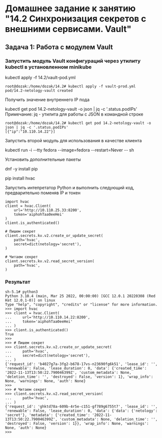 # Домашнее задание к занятию "14.2 Синхронизация секретов с внешними сервисами. Vault"

## Задача 1: Работа с модулем Vault

### Запустить модуль Vault конфигураций через утилиту kubectl в установленном minikube

kubectl apply -f 14.2/vault-pod.yml

    root@dozak:/home/dozak/14.2# kubectl apply -f vault-prod.yml
    pod/14.2-netology-vault created

Получить значение внутреннего IP пода

kubectl get pod 14.2-netology-vault -o json | jq -c '.status.podIPs'
Примечание: jq - утилита для работы с JSON в командной строке

    root@dozak:/home/dozak/14.2# kubectl get pod 14.2-netology-vault -o json | jq -c '.status.podIPs'
    [{"ip":"10.110.14.22"}]

Запустить второй модуль для использования в качестве клиента

kubectl run -i --tty fedora --image=fedora --restart=Never -- sh

Установить дополнительные пакеты

dnf -y install pip

pip install hvac

Запустить интепретатор Python и выполнить следующий код, предварительно поменяв IP и токен

    import hvac
    client = hvac.Client(
        url='http://10.110.25.33:8200',
        token='aiphohTaa0eeHei'
    )
    client.is_authenticated()

    # Пишем секрет
    client.secrets.kv.v2.create_or_update_secret(
        path='hvac',
        secret=dict(netology='secret'),
    )

    # Читаем секрет
    client.secrets.kv.v2.read_secret_version(
        path='hvac',
    )
### Результат

    sh-5.1# python3
    Python 3.10.4 (main, Mar 25 2022, 00:00:00) [GCC 12.0.1 20220308 (Red Hat 12.0.1-0)] on linux
    Type "help", "copyright", "credits" or "license" for more information.
    >>> import hvac
    >>> client = hvac.Client(
    ...     url='http://10.110.14.22:8200',
    ...     token='aiphohTaa0eeHei'
    ... )
    >>> client.is_authenticated()
    True
    >>> 
    >>> # Пишем секрет
    >>> client.secrets.kv.v2.create_or_update_secret(
    ...     path='hvac',
    ...     secret=dict(netology='secret'),
    ... )
    {'request_id': 'b4027g7a-3fg2-b678-17vs-n23690fg6k51', 'lease_id': '', 'renewable': False, 'lease_duration': 0, 'data': {'created_time': '2022-11-13T13:50:22.790046399Z', 'custom_metadata': None, 'deletion_time': '', 'destroyed': False, 'version': 1}, 'wrap_info': None, 'warnings': None, 'auth': None}
    >>> 
    >>> # Читаем секрет
    >>> client.secrets.kv.v2.read_secret_version(
    ...     path='hvac',
    ... )
    {'request_id': 'ghktd78a-609b-4r5e-c151-gf789g6755t7', 'lease_id': '', 'renewable': False, 'lease_duration': 0, 'data': {'data': {'netology': 'secret'}, 'metadata': {'created_time': '2022-11-13T13:50:22.790046399Z', 'custom_metadata': None, 'deletion_time': '', 'destroyed': False, 'version': 1}}, 'wrap_info': None, 'warnings': None, 'auth': None}
    >>> 